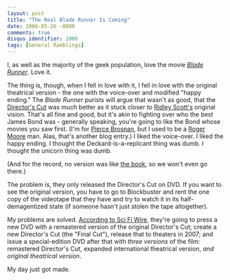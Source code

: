 ```yaml
---
layout: post
title: "The Real Blade Runner Is Coming"
date: 2006-05-26 -0800
comments: true
disqus_identifier: 1006
tags: [General Ramblings]
---
```

I, as well as the majority of the geek population, love the movie
[*Blade Runner*](http://us.imdb.com/title/tt0083658/). Love it.
 
 The thing is, though, when I fell in love with it, I fell in love with
the original theatrical version - the one with the voice-over and
modified "happy ending." The *Blade Runner* purists will argue that
wasn't as good, that the [Director's
Cut](http://www.amazon.com/exec/obidos/ASIN/0790729628/mhsvortex) was
much better as it stuck closer to [Ridley
Scott's](http://us.imdb.com/name/nm0000631/) original vision. That's all
fine and good, but it's akin to fighting over who the best James Bond
was - generally speaking, you're going to like the Bond whose movies you
saw first. (I'm for [Pierce
Brosnan](http://us.imdb.com/name/nm0000112/), but I used to be a [Roger
Moore](http://us.imdb.com/name/nm0000549/) man. Alas, that's another
blog entry.) I liked the voice-over. I liked the happy ending. I thought
the Deckard-is-a-replicant thing was dumb. I thought the unicorn thing
was dumb.
 
 (And for the record, no version was like [the
book](http://www.amazon.com/exec/obidos/ASIN/0345404475/mhsvortex), so
we won't even go there.)
 
 The problem is, they only released the Director's Cut on DVD. If you
want to see the original version, you have to go to Blockbuster and rent
the one copy of the videotape that they have and try to watch it in its
half-demagentized state (if someone hasn't just stolen the tape
altogether).
 
 My problems are solved. [According to Sci Fi
Wire](http://www.scifi.com/scifiwire/index.php?id=36328), they're going
to press a new DVD with a remastered version of the original Director's
Cut; create a new Director's Cut (the "Final Cut"), release that to
theaters in 2007; and issue a special-edition DVD after that with *three
versions* of the film: remastered Director's Cut, expanded international
theatrical version, *and original theatrical version*.
 
 My day just got made.
